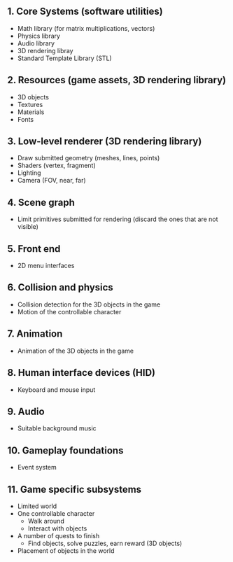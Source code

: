 ## 1. Core Systems (software utilities)
- Math library (for matrix multiplications, vectors)
- Physics library
- Audio library
- 3D rendering libray
- Standard Template Library (STL) 

## 2. Resources (game assets, 3D rendering library)
- 3D objects
- Textures
- Materials
- Fonts

## 3. Low-level renderer (3D rendering library)
- Draw submitted geometry (meshes, lines, points)
- Shaders (vertex, fragment)
- Lighting
- Camera (FOV, near, far)

## 4. Scene graph
- Limit primitives submitted for rendering (discard the ones that are not visible)

## 5. Front end
- 2D menu interfaces

## 6. Collision and physics
- Collision detection for the 3D objects in the game
- Motion of the controllable character

## 7. Animation
- Animation of the 3D objects in the game

## 8. Human interface devices (HID)
- Keyboard and mouse input

## 9. Audio
- Suitable background music

## 10. Gameplay foundations
- Event system 

## 11. Game specific subsystems
- Limited world
- One controllable character
	- Walk around
	- Interact with objects
- A number of quests to finish
	- Find objects, solve puzzles, earn reward (3D objects)
- Placement of objects in the world
